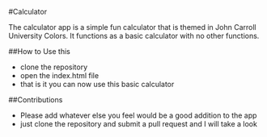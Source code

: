 #Calculator

The calculator app is a simple fun calculator that is themed in John Carroll University Colors. It functions as a basic calculator with no other functions.

##How to Use this
- clone the repository
- open the index.html file
- that is it you can now use this basic calculator

##Contributions
- Please add whatever else you feel would be a good addition to the app
- just clone the repository and submit a pull request and I will take a look
